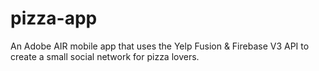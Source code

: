 # pizza-app
An Adobe AIR mobile app that uses the Yelp Fusion &amp; Firebase V3 API to create a small social network for pizza lovers.
